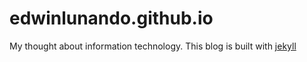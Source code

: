 edwinlunando.github.io
======================

My thought about information technology. This blog is built with [jekyll](http://jekyllrb.com/)
